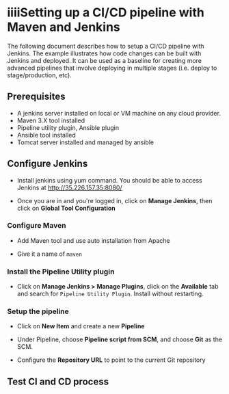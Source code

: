 iiiiSetting up a CI/CD pipeline with Maven and Jenkins 
======================================================

The following document describes how to setup a CI/CD pipeline with Jenkins. The example illustrates how code changes can be built with Jenkins and deployed. It can be used as a baseline for creating more advanced pipelines that involve deploying in multiple stages (i.e. deploy to stage/production, etc).

## Prerequisites
* A jenkins server installed on local or VM machine on any cloud provider.
* Maven 3.X tool installed 
* Pipeline utility plugin, Ansible plugin
* Ansible tool installed
* Tomcat server installed and managed by ansible

## Configure Jenkins

- Install jenkins using yum command. You should be able to access Jenkins at http://35.226.157.35:8080/

- Once you are in and you're logged in, click on **Manage Jenkins**, then click on **Global Tool Configuration**

### Configure Maven

- Add Maven tool and use auto installation from Apache

- Give it a name of `maven`

### Install the Pipeline Utility plugin 

- Click on **Manage Jenkins > Manage Plugins**, click on the **Available** tab and search for `Pipeline Utility Plugin`. Install without restarting.

### Setup the pipeline

- Click on **New Item** and create a new **Pipeline**

- Under Pipeline, choose **Pipeline script from SCM**, and choose **Git** as the SCM.

- Configure the **Repository URL** to point to the current Git repository 

## Test CI and CD process




